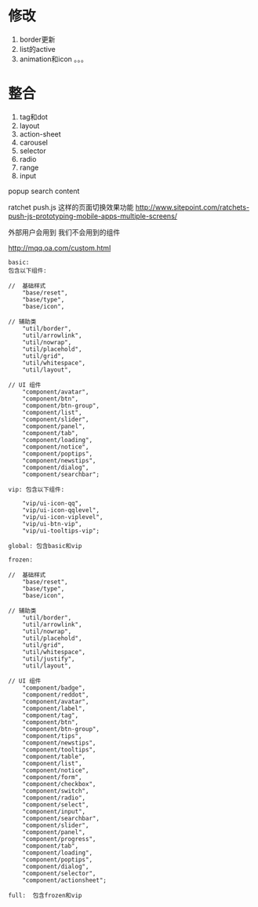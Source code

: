 # 修改
1. border更新
2. list的active
3. animation和icon
。。。

# 整合
1. tag和dot
2. layout
3. action-sheet
4. carousel
5. selector
6. radio
7. range 
8. input

popup
search content

ratchet push.js 这样的页面切换效果功能
http://www.sitepoint.com/ratchets-push-js-prototyping-mobile-apps-multiple-screens/

外部用户会用到 我们不会用到的组件

http://mqq.oa.com/custom.html


	basic:
	包含以下组件: 
	
	//  基础样式    
	    "base/reset",
	    "base/type",
	    "base/icon",
	
	// 辅助类    
	    "util/border",
	    "util/arrowlink",
	    "util/nowrap",
	    "util/placehold",
	    "util/grid",
	    "util/whitespace",
	    "util/layout",
	
	// UI 组件
	    "component/avatar",
	    "component/btn",
	    "component/btn-group",
	    "component/list",
	    "component/slider", 
	    "component/panel",
	    "component/tab",
	    "component/loading",
	    "component/notice",
	    "component/poptips",
	    "component/newstips",
	    "component/dialog",
	    "component/searchbar";
	    
    vip: 包含以下组件: 
    
        "vip/ui-icon-qq",
	    "vip/ui-icon-qqlevel",
	    "vip/ui-icon-viplevel",
	    "vip/ui-btn-vip",
	    "vip/ui-tooltips-vip";
	    
    global: 包含basic和vip
    
    frozen:
    
	//  基础样式    
	    "base/reset",
	    "base/type",
	    "base/icon",
	
	// 辅助类    
	    "util/border",
	    "util/arrowlink",
	    "util/nowrap",
	    "util/placehold",
	    "util/grid",
	    "util/whitespace",
	    "util/justify",
	    "util/layout",
	
	// UI 组件
	    "component/badge",
	    "component/reddot",
	    "component/avatar",
	    "component/label",
	    "component/tag",
	    "component/btn",
	    "component/btn-group",
	    "component/tips", 
	    "component/newstips",
	    "component/tooltips", 
	    "component/table",
	    "component/list",
	    "component/notice",
	    "component/form",
	    "component/checkbox",
	    "component/switch",
	    "component/radio",
	    "component/select",
	    "component/input",
	    "component/searchbar",
	    "component/slider", 
	    "component/panel",
	    "component/progress",
	    "component/tab",
	    "component/loading",
	    "component/poptips", 
	    "component/dialog",
	    "component/selector",
	    "component/actionsheet"; 
	
	full:  包含frozen和vip